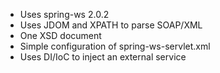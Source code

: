 * Uses spring-ws 2.0.2
* Uses JDOM and XPATH to parse SOAP/XML
* One XSD document
* Simple configuration of spring-ws-servlet.xml
* Uses DI/IoC to inject an external service